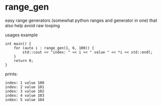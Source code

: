 # range_gen
easy range generators (somewhat python ranges and generator in one) that also help avoid raw looping

usages example

```
int main() {
    for (auto i : range_gen(1, 6, 100)) {
        std::cout << "index: " << i << " value " << *i << std::endl;
    }
    return 0;
}
```

prints:

```
index: 1 value 100
index: 2 value 101
index: 3 value 102
index: 4 value 103
index: 5 value 104
```

